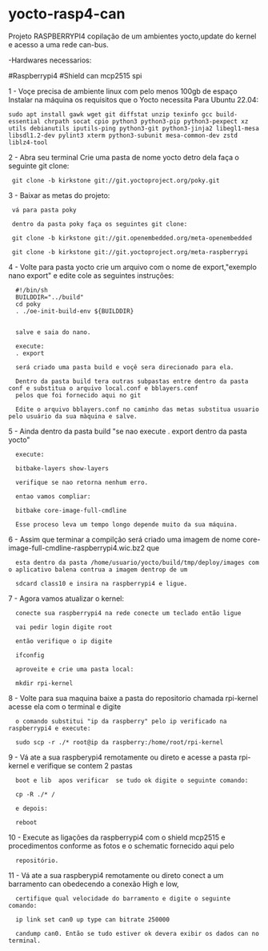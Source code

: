 # yocto-rasp4-can
Projeto RASPBERRYPI4 copilação de um ambientes yocto,update do kernel e acesso a uma rede can-bus.

-Hardwares necessarios: 

#Raspberrypi4
#Shield can mcp2515 spi

 1 - Voçe precisa de ambiente linux com pelo menos 100gb de espaço
     Instalar na máquina os requisitos que o Yocto necessita
     Para Ubuntu 22.04:

    sudo apt install gawk wget git diffstat unzip texinfo gcc build-essential chrpath socat cpio python3 python3-pip python3-pexpect xz utils debianutils iputils-ping python3-git python3-jinja2 libegl1-mesa libsdl1.2-dev pylint3 xterm python3-subunit mesa-common-dev zstd liblz4-tool
    
 2 - Abra seu terminal
     Crie uma pasta de nome yocto detro dela faça o seguinte git clone:
     
     git clone -b kirkstone git://git.yoctoproject.org/poky.git
  
 3 - Baixar as metas do projeto:
  
     vá para pasta poky
  
     dentro da pasta poky faça os seguintes git clone:

     git clone -b kirkstone git://git.openembedded.org/meta-openembedded

     git clone -b kirkstone git://git.yoctoproject.org/meta-raspberrypi

  
 4 - Volte para pasta yocto crie um arquivo com o nome de export,"exemplo nano export"
      e edite cole as seguintes instruções:


      #!/bin/sh
      BUILDDIR="../build"
      cd poky
      . ./oe-init-build-env ${BUILDDIR}


      salve e saia do nano.

      execute:
      . export
  
      será criado uma pasta build e voçê sera direcionado para ela.
  
      Dentro da pasta build tera outras subpastas entre dentro da pasta conf e substitua o arquivo local.conf e bblayers.conf 
      pelos que foi fornecido aqui no git
  
      Edite o arquivo bblayers.conf no caminho das metas substitua usuario pelo usuário da sua màquina e salve.
  
  5 - Ainda dentro da pasta build "se nao execute . export dentro da pasta yocto"
       
      execute: 
      
      bitbake-layers show-layers
      
      verifique se nao retorna nenhum erro.
      
      entao vamos compliar:
      
      bitbake core-image-full-cmdline
      
      Esse proceso leva um tempo longo depende muito da sua máquina.
  
  6 - Assim que terminar a compilção será criado uma imagem de nome  core-image-full-cmdline-raspberrypi4.wic.bz2 que 
  
      esta dentro da pasta /home/usuario/yocto/build/tmp/deploy/images com o aplicativo balena contrua a imagem dentrop de um 
      
      sdcard class10 e insira na raspberrypi4 e ligue.
      
  7 - Agora vamos atualizar o kernel:
  
      conecte sua raspberrypi4 na rede conecte um teclado então ligue
      
      vai pedir login digite root
      
      então verifique o ip digite
      
      ifconfig
      
      aproveite e crie uma pasta local:
      
      mkdir rpi-kernel
      
  8 - Volte para  sua maquina baixe a pasta do repositorio chamada rpi-kernel acesse ela com o terminal e digite
  
      o comando substitui "ip da raspberry" pelo ip verificado na raspberrypi4 e execute:
      
      sudo scp -r ./* root@ip da raspberry:/home/root/rpi-kernel 
      
  9 - Vá ate a sua raspberypi4 remotamente ou direto e acesse a pasta rpi-kernel e verifique se contem 2 pastas
  
      boot e lib  apos verificar  se tudo ok digite o seguinte comando:
      
      cp -R ./* /
      
      e depois:
      
      reboot
      
  10 - Execute as ligações da raspberrypi4 com o shield mcp2515 e procedimentos conforme as fotos e o schematic fornecido aqui pelo
      
      repositório.
          
  11 - Vá ate a sua raspberypi4 remotamente ou direto conect a um barramento can obedecendo a conexão High e low, 
      
      certifique qual velocidade do barramento e digite o seguinte comando:
      
      ip link set can0 up type can bitrate 250000
      
      candump can0. Então se tudo estiver ok devera exibir os dados can no terminal.
      
      
      
      
    
      
    
      
      






  
  
  

  

  
  
